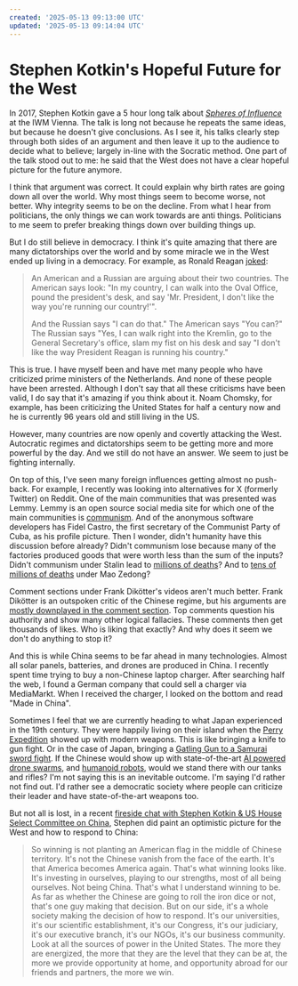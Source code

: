 ```yaml
---
created: '2025-05-13 09:13:00 UTC'
updated: '2025-05-13 09:14:04 UTC'
---
```


# Stephen Kotkin's Hopeful Future for the West

In 2017, Stephen Kotkin gave a 5 hour long talk about [_Spheres of Influence_](https://youtu.be/sNHFGB5X7R8) at the IWM Vienna.
The talk is long not because he repeats the same ideas, but because he doesn't give conclusions.
As I see it, his talks clearly step through both sides of an argument and then leave it up to the audience to decide what to believe; largely in-line with the Socratic method.
One part of the talk stood out to me:
he said that the West does not have a clear hopeful picture for the future anymore.

I think that argument was correct.
It could explain why birth rates are going down all over the world.
Why most things seem to become worse, not better.
Why integrity seems to be on the decline.
From what I hear from politicians, the only things we can work towards are anti things.
Politicians to me seem to prefer breaking things down over building things up.

But I do still believe in democracy.
I think it's quite amazing that there are many dictatorships over the world and by some miracle we in the West ended up living in a democracy.
For example, as Ronald Reagan [joked](/posts/9):

> An American and a Russian are arguing about their two countries. The American says look: "In my country, I can walk into the Oval Office, pound the president's desk, and say 'Mr. President, I don't like the way you're running our country!'".
>
> And the Russian says "I can do that." The American says "You can?" The Russian says "Yes, I can walk right into the Kremlin, go to the General Secretary's office, slam my fist on his desk and say "I don't like the way President Reagan is running his country."

This is true.
I have myself been and have met many people who have criticized prime ministers of the Netherlands.
And none of these people have been arrested.
Although I don't say that all these criticisms have been valid, I do say that it's amazing if you think about it.
Noam Chomsky, for example, has been criticizing the United States for half a century now and he is currently 96 years old and still living in the US.

However, many countries are now openly and covertly attacking the West.
Autocratic regimes and dictatorships seem to be getting more and more powerful by the day.
And we still do not have an answer.
We seem to just be fighting internally.

On top of this, I've seen many foreign influences getting almost no push-back.
For example, I recently was looking into alternatives for X (formerly Twitter) on Reddit.
One of the main communities that was presented was Lemmy.
Lemmy is an open source social media site for which one of the main communities is [communism](https://lemmy.ml/communities).
And of the anonymous software developers has Fidel Castro, the first secretary of the Communist Party of Cuba, as his profile picture.
Then I wonder, didn't humanity have this discussion before already?
Didn't communism lose because many of the factories produced goods that were worth less than the sum of the inputs?
Didn't communism under Stalin lead to [millions of deaths](https://en.wikipedia.org/wiki/Excess_mortality_in_the_Soviet_Union_under_Joseph_Stalin)?
And to [tens of millions of deaths](https://en.wikipedia.org/wiki/Great_Chinese_Famine) under Mao Zedong?

Comment sections under Frank Dikötter's videos aren't much better.
Frank Dikötter is an outspoken critic of the Chinese regime, but his arguments are [mostly downplayed in the comment section](https://www.youtube.com/watch?v=goEU7C1xmis).
Top comments question his authority and show many other logical fallacies.
These comments then get thousands of likes.
Who is liking that exactly?
And why does it seem we don't do anything to stop it?

And this is while China seems to be far ahead in many technologies.
Almost all solar panels, batteries, and drones are produced in China.
I recently spent time trying to buy a non-Chinese laptop charger.
After searching half the web, I found a German company that could sell a charger via MediaMarkt.
When I received the charger, I looked on the bottom and read "Made in China".

Sometimes I feel that we are currently heading to what Japan experienced in the 19th century.
They were happily living on their island when the [Perry Expedition](https://en.wikipedia.org/wiki/Perry_Expedition) showed up with modern weapons.
This is like bringing a knife to gun fight.
Or in the case of Japan, bringing a [Gatling Gun to a Samurai sword fight](https://www.imfdb.org/wiki/The_Last_Samurai).
If the Chinese would show up with state-of-the-art [AI powered](https://www.wsj.com/tech/ai/china-ai-deepseek-chatbot-6ac4ad33) [drone swarms](https://youtu.be/3G1KBu6H6BM), and [humanoid robots](https://youtu.be/WYhSARaHnVI), would we stand there with our tanks and rifles?
I'm not saying this is an inevitable outcome.
I'm saying I'd rather not find out.
I'd rather see a democratic society where people can criticize their leader and have state-of-the-art weapons too.

But not all is lost, in a recent [fireside chat with Stephen Kotkin & US House Select Committee on China](https://www.youtube.com/watch?v=4aQfzDs7RzI), Stephen did paint an optimistic picture for the West and how to respond to China:

> So winning is not planting an American flag in the middle of Chinese territory.
> It's not the Chinese vanish from the face of the earth.
> It's that America becomes America again.
> That's what winning looks like.
> It's investing in ourselves, playing to our strengths, most of all being ourselves.
> Not being China.
> That's what I understand winning to be.
> As far as whether the Chinese are going to roll the iron dice or not, that's one guy making that decision.
> But on our side, it's a whole society making the decision of how to respond.
> It's our universities, it's our scientific establishment, it's our Congress, it's our judiciary, it's our executive branch, it's our NGOs, it's our business community.
> Look at all the sources of power in the United States.
> The more they are energized, the more that they are the level that they can be at, the more we provide opportunity at home, and opportunity abroad for our friends and partners, the more we win.

